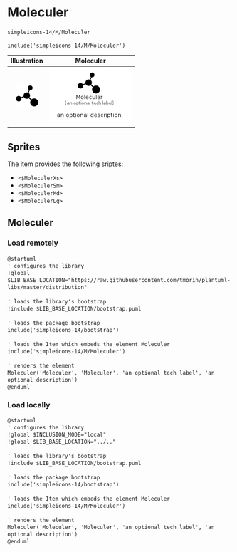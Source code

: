 # Moleculer


```text
simpleicons-14/M/Moleculer
```

```text
include('simpleicons-14/M/Moleculer')
```



| Illustration | Moleculer |
| :---: | :---: |
| ![illustration for Illustration](../../simpleicons-14/M/Moleculer.png) | ![illustration for Moleculer](../../simpleicons-14/M/Moleculer.Local.png) |



## Sprites
The item provides the following sriptes:

- `<$MoleculerXs>`
- `<$MoleculerSm>`
- `<$MoleculerMd>`
- `<$MoleculerLg>`





## Moleculer

### Load remotely
```plantuml
@startuml
' configures the library
!global $LIB_BASE_LOCATION="https://raw.githubusercontent.com/tmorin/plantuml-libs/master/distribution"

' loads the library's bootstrap
!include $LIB_BASE_LOCATION/bootstrap.puml

' loads the package bootstrap
include('simpleicons-14/bootstrap')

' loads the Item which embeds the element Moleculer
include('simpleicons-14/M/Moleculer')

' renders the element
Moleculer('Moleculer', 'Moleculer', 'an optional tech label', 'an optional description')
@enduml
```

### Load locally
```plantuml
@startuml
' configures the library
!global $INCLUSION_MODE="local"
!global $LIB_BASE_LOCATION="../.."

' loads the library's bootstrap
!include $LIB_BASE_LOCATION/bootstrap.puml

' loads the package bootstrap
include('simpleicons-14/bootstrap')

' loads the Item which embeds the element Moleculer
include('simpleicons-14/M/Moleculer')

' renders the element
Moleculer('Moleculer', 'Moleculer', 'an optional tech label', 'an optional description')
@enduml
```

